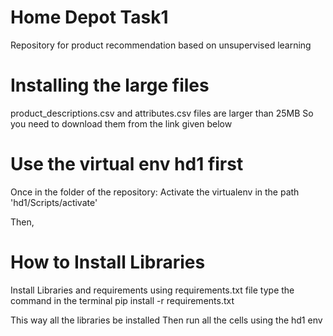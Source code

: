 # Home Depot Task1
 Repository for product recommendation based on unsupervised learning

# Installing the large files 
product_descriptions.csv and 
attributes.csv 
files are larger than 25MB
So you need to download them from the link given below


# Use the virtual env hd1 first
 Once in the folder of the repository:
   Activate the virtualenv in the path 'hd1/Scripts/activate'

Then,

# How to Install Libraries
 Install Libraries and requirements using requirements.txt file
 type the command in the terminal 
  pip install -r requirements.txt

This way all the libraries be installed
Then run all the cells using the hd1 env

